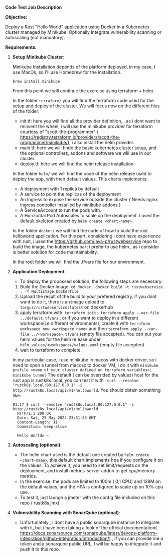 **Code Test Job Description**

**Objective:**

Deploy a Rust "Hello World" application using Docker in a Kubernetes
cluster managed by Minikube. Optionally Integrate vulnerability scanning
or autoscaling (not mandatory).

**Requirements:**

1.  **Setup Minikube Cluster**:

    Minikube Installation depends of the platform deployed, in my case, I use MacOs, so I'll use Homebrew for the installation.

    `brew install minikube`

    From this point we will continue the exercise using terraform + helm.

    In the folder `terraform/` you will find the terraform code used for the setup and deploy of the cluster. We will focus now on the different files of the folder:

    - init.tf: here you will find all the provider definition, , as i dont want to reinvent the wheel, i will use the minikube provider for terraform courtesy of "scott-the-programmer" ( https://registry.terraform.io/providers/scott-the-programmer/minikube/), i also install the helm provider.
    - main.tf: here we will finde the basic kubernetes cluster setup, and the optional controllers, addons and software we will use in our cluster.
    - deploy.tf: here we will find the helm release installation.



    In the folder `helm/` we will find the code of the helm release used to deploy the app, with their default values. This charts implements:
      - A deployment with 1 replica by default
      - A service to point the replicas of the deployment
      - An Ingress to expose the service outside the cluster ( Needs nginx ingress controller installed by minikube addons )
      - A ServiceAccount to run the pods with.
      - A Horizontal Pod Autoscales to scale up the deployment.
     I used the default skeleton created by `helm create <chart-name>`

    In the folder `docker/` we will find the code of how to build the rust helloworld application. For this part, considering i dont have experience with rust, i used the https://github.com/jaya-p/rustwebservice repo to build the image, the kubernetes part i prefer to use helm , as i consider is better solution for code maintainability.


    In the root folder we will find the .tfvars file for our environment.



2.  **Application Deployment**:

    - To deploy the propossed solution, the following steps are necessary:
     1. Build the Docker Image. `cd docker; docker build -t rustwebservice . -f Multistage.Dockerfile`
     2. Upload the result of the build to your prefered registry, if you dont want to do it, there is an image upload to `torgus/rustwebservice:latest` on dockerhub
     3. apply terraform with: `terraform init; terraform apply --var-file ../default.tfvars` , or if you want to deploy in a different workspace(i.e different environments), create it with `terraform workspace new <workspace name>` and then `terraform apply --var-file ../<workspace>.tfvars` (empty file accepted). You can put your helm values for the helm release under `helm_values/<workspace>/values.yaml` (empty file accepted)
     4. wait to terraform to complete.

      In my particular case, i use minikube in macos with docker driver, so i need to open a tunnel from macosx to docker VM, i do it with `minikube profile <name of your cluster defined on terraform variables>; minikube tunnel`
      The default ( can be overrided by values) host for the rust app is rustk8s.local, you can test it with ` curl --resolve "rustk8s.local:80:127.0.0.1" -i http://rustk8s.local/api/v1/helloworld`. You should obtain something like:
      ```
      01:17 $ curl --resolve "rustk8s.local:80:127.0.0.1" -i http://rustk8s.local/api/v1/helloworld
        HTTP/1.1 200 OK
        Date: Sat, 25 May 2024 23:31:33 GMT
        Content-Length: 11
        Connection: keep-alive

        Hello World✔ ~
      ```


2.  **Autoscaling (optional)**:

    - The helm chart used is the default one created by `helm create <chart-name>`, this default chart implements hpa if you configure it on the values. To achieve it, you need to set limit/requests on the deployment, and install metrics-server addon to get cpu/memory metrics. 
    - In the exercise, the pods are limited to 100m ( 0,1 CPU) and 128M on the default values, and the HPA is configured to scale up on 10% cpu use.
    - To test it, just laungh a jmeter with the config file included on this repo ( rustk8s.jmx)
    
3.  **Vulnerability Scanning with SonarQube (optional)**:

    - Unfortunately , i dont have a public sonarqube instance to integrate with it, but i have been taking a look of the official documentation( https://docs.sonarsource.com/sonarqube/latest/devops-platform-integration/github-integration/introduction/) , if you can provide me a token and a sonarqube public URL, I will be happy to integrate it and push it to this repo.